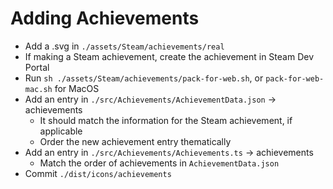 # Adding Achievements

- Add a .svg in `./assets/Steam/achievements/real`
- If making a Steam achievement, create the achievement in Steam Dev Portal
- Run `sh ./assets/Steam/achievements/pack-for-web.sh`, or `pack-for-web-mac.sh` for MacOS
- Add an entry in `./src/Achievements/AchievementData.json` -> achievements
  - It should match the information for the Steam achievement, if applicable
  - Order the new achievement entry thematically
- Add an entry in `./src/Achievements/Achievements.ts` -> achievements
  - Match the order of achievements in `AchievementData.json`
- Commit `./dist/icons/achievements`
